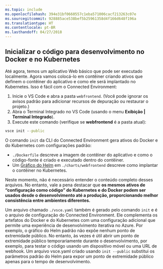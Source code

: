 ```yaml
---
ms.topic: include
ms.openlocfilehash: 394e31bf0660557c1eba571006cacf213263c07e
ms.sourcegitcommit: 928885ace538bef5b25961358d4f166d648f196a
ms.translationtype: HT
ms.contentlocale: pt-BR
ms.lasthandoff: 04/27/2018
---
```

## <a name="initialize-code-for-docker-and-kubernetes-development"></a>Inicializar o código para desenvolvimento no Docker e no Kubernetes
Até agora, temos um aplicativo Web básico que pode ser executado localmente. Agora vamos colocá-lo em contêiner criando ativos que definem o contêiner do aplicativo e como ele será implantado no Kubernetes. Isso é fácil com o Connected Environment: 

1. Inicie o VS Code e abra a pasta `webfrontend`. (Você pode ignorar os avisos padrão para adicionar recursos de depuração ou restaurar o projeto.)
1. Abra o Terminal Integrado no VS Code (usando o menu **Exibição | Terminal Integrado**).
1. Execute este comando (verifique se **webfrontend** é a pasta atual):

```cmd
vsce init --public
```

O comando ```init``` da CLI do Connected Environment gera ativos do Docker e do Kubernetes com configurações padrão:
* `./Dockerfile` descreve a imagem de contêiner do aplicativo e como o código-fonte é criado e executado dentro do contêiner.
* Um [Gráfico do Helm](https://docs.helm.sh) em `./charts/webfrontend` descreve como implantar o contêiner no Kubernetes.

Neste momento, não é necessário entender o conteúdo completo desses arquivos. No entanto, vale a pena destacar que **os mesmos ativos de “configuração como código” do Kubernetes e do Docker podem ser usados desde o desenvolvimento até a produção, proporcionando melhor consistência entre ambientes diferentes.**
 
Um arquivo chamado `./vsce.yaml` também é gerado pelo comando `init` e é o arquivo de configuração do Connected Environment. Ele complementa os artefatos do Docker e do Kubernetes com uma configuração adicional que permite uma experiência de desenvolvimento iterativa no Azure. Por exemplo, o gráfico do Helm padrão não expõe nenhum ponto de extremidade público. No entanto, às vezes é útil abrir um ponto de extremidade público temporariamente durante o desenvolvimento, por exemplo, para testar o código usando um dispositivo móvel ou uma URL de webhook. Um arquivo vsce.yaml criado usando `init --public` substitui os parâmetros padrão do Helm para expor um ponto de extremidade público apenas para o tempo de desenvolvimento.
